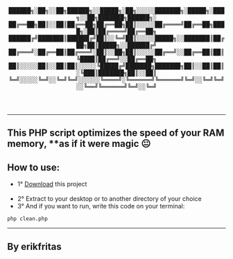 <header align="center">
  <kbd>
  ██████╗░██╗░░██╗██████╗░░█████╗░██╗░░░░░███████╗░█████╗░███╗░░██╗███████╗██████╗░<br>
  ██╔══██╗██║░░██║██╔══██╗██╔══██╗██║░░░░░██╔════╝██╔══██╗████╗░██║██╔════╝██╔══██╗<br>
  ██████╔╝███████║██████╔╝██║░░╚═╝██║░░░░░█████╗░░███████║██╔██╗██║█████╗░░██████╔╝<br>
  ██╔═══╝░██╔══██║██╔═══╝░██║░░██╗██║░░░░░██╔══╝░░██╔══██║██║╚████║██╔══╝░░██╔══██╗<br>
  ██║░░░░░██║░░██║██║░░░░░╚█████╔╝███████╗███████╗██║░░██║██║░╚███║███████╗██║░░██║<br>
  ╚═╝░░░░░╚═╝░░╚═╝╚═╝░░░░░░╚════╝░╚══════╝╚══════╝╚═╝░░╚═╝╚═╝░░╚══╝╚══════╝╚═╝░░╚═╝
  </kbd>
</header>
  
<hr>

## This PHP script optimizes the speed of your RAM memory, **as if it were magic 😐

<main>
  <h2>How to use:</h2>
  <ul>
    <li>1° <a href="https://github.com/erikfritas/PHPCleaner/archive/refs/heads/main.zip" target="_blank">Download</a> this project</li>
    <br>
    <li>2° Extract to your desktop or to another directory of your choice</li>
    <li>3° And if you want to run, write this code on your terminal:</li>
  </ul>
</main>

```
php clean.php
```

<hr>

<footer>
  <h2>By erikfritas</h2>
</footer>
